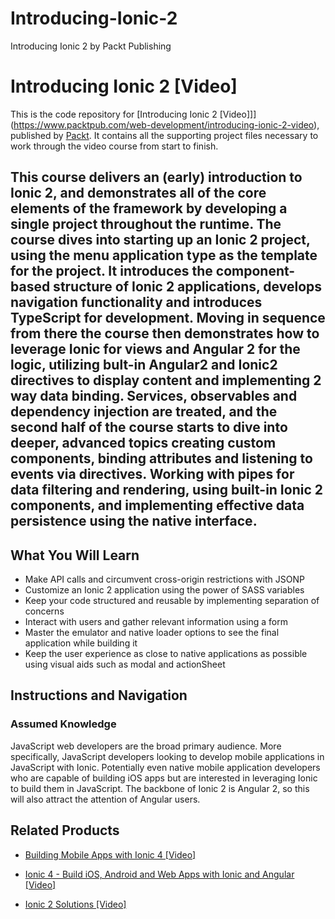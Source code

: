 


# Introducing-Ionic-2
Introducing Ionic 2 by Packt Publishing
# Introducing Ionic 2 [Video]
This is the code repository for [Introducing Ionic 2 [Video]]](https://www.packtpub.com/web-development/introducing-ionic-2-video), published by [Packt](https://www.packtpub.com/?utm_source=github). It contains all the supporting project files necessary to work through the video course from start to finish.
##  This course delivers an (early) introduction to Ionic 2, and demonstrates all of the core elements of the framework by developing a single project throughout the runtime. The course dives into starting up an Ionic 2 project, using the menu application type as the template for the project. It introduces the component-based structure of Ionic 2 applications, develops navigation functionality and introduces TypeScript for development. Moving in sequence from there the course then demonstrates how to leverage Ionic for views and Angular 2 for the logic, utilizing bult-in Angular2 and Ionic2 directives to display content and implementing 2 way data binding. Services, observables and dependency injection are treated, and the second half of the course starts to dive into deeper, advanced topics creating custom components, binding attributes and listening to events via directives. Working with pipes for data filtering and rendering, using built-in Ionic 2 components, and implementing effective data persistence using the native interface.
<H2>What You Will Learn</H2>
<DIV class=book-info-will-learn-text>
<UL>
<LI>Make API calls and circumvent cross-origin restrictions with JSONP
<LI>Customize an Ionic 2 application using the power of SASS variables
<LI>Keep your code structured and reusable by implementing separation of concerns
<LI>Interact with users and gather relevant information using a form
<LI>Master the emulator and native loader options to see the final application while building it
<LI>Keep the user experience as close to native applications as possible using visual aids such as modal and actionSheet</LI></UL></DIV>

## Instructions and Navigation
### Assumed Knowledge
JavaScript web developers are the broad primary audience. More specifically, JavaScript developers looking to develop mobile applications in JavaScript with Ionic. Potentially even native mobile application developers who are capable of building iOS apps but are interested in leveraging Ionic to build them in JavaScript. The backbone of Ionic 2 is Angular 2, so this will also attract the attention of Angular users.


## Related Products
* [Building Mobile Apps with Ionic 4 [Video]](https://www.packtpub.com/application-development/building-mobile-apps-ionic-4-video)

* [Ionic 4 - Build iOS, Android and Web Apps with Ionic and Angular [Video]](https://www.packtpub.com/application-development/ionic-4-build-ios-android-and-web-apps-ionic-and-angular-video)

* [Ionic 2 Solutions [Video]](https://www.packtpub.com/web-development/ionic-2-solutions-video)


